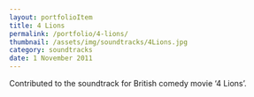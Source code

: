 ```yaml
---
layout: portfolioItem
title: 4 Lions
permalink: /portfolio/4-lions/
thumbnail: /assets/img/soundtracks/4Lions.jpg
category: soundtracks
date: 1 November 2011
---
```


Contributed to the soundtrack for British comedy movie ‘4 Lions’.